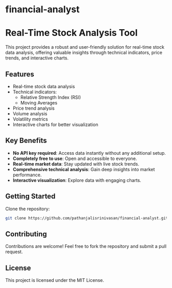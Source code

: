 # financial-analyst

# Real-Time Stock Analysis Tool

This project provides a robust and user-friendly solution for real-time stock data analysis, offering valuable insights through technical indicators, price trends, and interactive charts.

## **Features**

- Real-time stock data analysis
- Technical indicators:
  - Relative Strength Index (RSI)
  - Moving Averages
- Price trend analysis
- Volume analysis
- Volatility metrics
- Interactive charts for better visualization

## **Key Benefits**

- **No API key required**: Access data instantly without any additional setup.
- **Completely free to use**: Open and accessible to everyone.
- **Real-time market data**: Stay updated with live stock trends.
- **Comprehensive technical analysis**: Gain deep insights into market performance.
- **Interactive visualization**: Explore data with engaging charts.

## **Getting Started**

Clone the repository:
   ```bash
   git clone https://github.com/pathanjalisrinivasan/financial-analyst.git

```

## **Contributing**
Contributions are welcome! Feel free to fork the repository and submit a pull request.

## **License**
This project is licensed under the MIT License.
